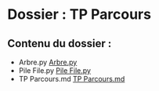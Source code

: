 # Dossier : TP Parcours
 
 ## Contenu du dossier : 
- Arbre.py [Arbre.py](./Arbre.py)
- Pile File.py [Pile File.py](./Pile_File.py)
- TP Parcours.md [TP Parcours.md](./TP_Parcours.md)
